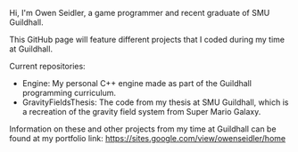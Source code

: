 Hi, I'm Owen Seidler, a game programmer and recent graduate of SMU Guildhall.

This GitHub page will feature different projects that I coded during my time at Guildhall. 

Current repositories:
- Engine: My personal C++ engine made as part of the Guildhall programming curriculum.
- GravityFieldsThesis: The code from my thesis at SMU Guildhall, which is a recreation of the gravity field system from Super Mario Galaxy.

Information on these and other projects from my time at Guildhall can be found at my portfolio link:
https://sites.google.com/view/owenseidler/home

<!---
oseidler/oseidler is a ✨ special ✨ repository because its `README.md` (this file) appears on your GitHub profile.
You can click the Preview link to take a look at your changes.
--->
